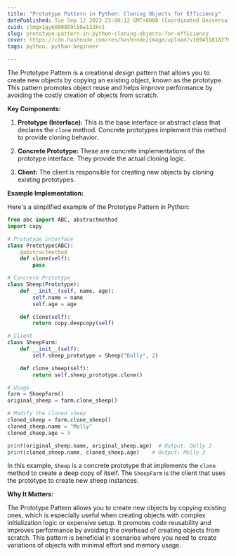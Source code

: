 ```yaml
---
title: "Prototype Pattern in Python: Cloning Objects for Efficiency"
datePublished: Tue Sep 12 2023 23:00:12 GMT+0000 (Coordinated Universal Time)
cuid: clmgx1gy6000809l56w133kv1
slug: prototype-pattern-in-python-cloning-objects-for-efficiency
cover: https://cdn.hashnode.com/res/hashnode/image/upload/v1694518182765/6bd2a4ec-e70f-4dfe-aa84-246d6043c467.jpeg
tags: python, python-beginner

---
```


The Prototype Pattern is a creational design pattern that allows you to create new objects by copying an existing object, known as the prototype. This pattern promotes object reuse and helps improve performance by avoiding the costly creation of objects from scratch.

**Key Components:**

1. **Prototype (Interface):** This is the base interface or abstract class that declares the `clone` method. Concrete prototypes implement this method to provide cloning behavior.
    
2. **Concrete Prototype:** These are concrete implementations of the prototype interface. They provide the actual cloning logic.
    
3. **Client:** The client is responsible for creating new objects by cloning existing prototypes.
    

**Example Implementation:**

Here's a simplified example of the Prototype Pattern in Python:

```python
from abc import ABC, abstractmethod
import copy

# Prototype interface
class Prototype(ABC):
    @abstractmethod
    def clone(self):
        pass

# Concrete Prototype
class Sheep(Prototype):
    def __init__(self, name, age):
        self.name = name
        self.age = age

    def clone(self):
        return copy.deepcopy(self)

# Client
class SheepFarm:
    def __init__(self):
        self.sheep_prototype = Sheep("Dolly", 2)

    def clone_sheep(self):
        return self.sheep_prototype.clone()

# Usage
farm = SheepFarm()
original_sheep = farm.clone_sheep()

# Modify the cloned sheep
cloned_sheep = farm.clone_sheep()
cloned_sheep.name = "Molly"
cloned_sheep.age = 3

print(original_sheep.name, original_sheep.age)  # Output: Dolly 2
print(cloned_sheep.name, cloned_sheep.age)    # Output: Molly 3
```

In this example, `Sheep` is a concrete prototype that implements the `clone` method to create a deep copy of itself. The `SheepFarm` is the client that uses the prototype to create new sheep instances.

**Why It Matters:**

The Prototype Pattern allows you to create new objects by copying existing ones, which is especially useful when creating objects with complex initialization logic or expensive setup. It promotes code reusability and improves performance by avoiding the overhead of creating objects from scratch. This pattern is beneficial in scenarios where you need to create variations of objects with minimal effort and memory usage.